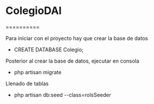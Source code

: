 # ColegioDAI
==========

Para iniciar con el proyecto hay que crear la base de datos

+ CREATE DATABASE Colegio;

Posterior al crear la base de datos, ejecutar en consola

+ php artisan migrate

Llenado de tablas

+ php artisan db:seed --class=rolsSeeder

